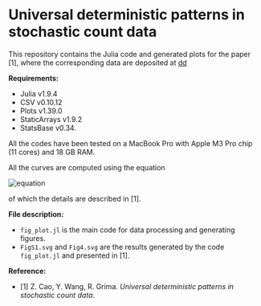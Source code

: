# Universal deterministic patterns in stochastic count data

This repository contains the Julia code and generated plots for the paper [1], where the corresponding data are deposited at [dd](dd)

**Requirements:**

- Julia v1.9.4
- CSV v0.10.12
- Plots v1.39.0
- StaticArrays v1.9.2
- StatsBase v0.34.

All the codes have been tested on a MacBook Pro with Apple M3 Pro chip (11 cores) and 18 GB RAM.

All the curves are computed using the equation

![equation](https://latex.codecogs.com/svg.image?\langle&space;n\rangle=\frac{1}{2}\left(1-\text{FF}&plus;\sqrt{\frac{8k&plus;n_c(1-\text{FF})^2}{n_c}}\right),)

of which the details are described in [1].

**File description:**

- `fig_plot.jl` is the main code for data processing and generating figures.
- `FigS1.svg` and `Fig4.svg` are the results generated by the code `fig_plot.jl` and presented in [1].

**Reference:**

- [1] Z. Cao, Y. Wang, R. Grima. *Universal deterministic patterns in stochastic count data*. 
